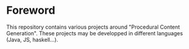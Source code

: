 # Foreword

This repository contains various projects around "Procedural Content Generation". These projects may be developped in different languages (Java, JS, haskell...).

